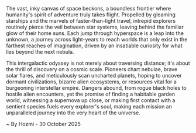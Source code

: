 
The vast, inky canvas of space beckons, a boundless frontier where humanity's spirit of adventure truly takes flight. Propelled by gleaming starships and the marvels of faster-than-light travel, intrepid explorers routinely pierce the veil between star systems, leaving behind the familiar glow of their home suns. Each jump through hyperspace is a leap into the unknown, a journey across light-years to reach worlds that only exist in the farthest reaches of imagination, driven by an insatiable curiosity for what lies beyond the next nebula.

This intergalactic odyssey is not merely about traversing distance; it's about the thrill of discovery on a cosmic scale. Pioneers chart nebulae, brave solar flares, and meticulously scan uncharted planets, hoping to uncover dormant civilizations, bizarre alien ecosystems, or resources vital for a burgeoning interstellar empire. Dangers abound, from rogue black holes to hostile alien encounters, yet the promise of finding a habitable garden world, witnessing a supernova up close, or making first contact with a sentient species fuels every explorer's soul, making each mission an unparalleled journey into the very heart of the universe.

~ By Hozmi - 30 October 2025
